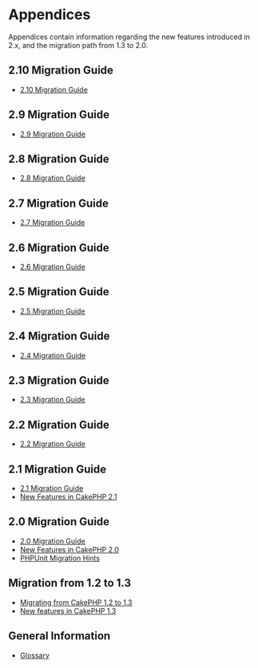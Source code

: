 # Appendices

Appendices contain information regarding the new features
introduced in 2.x, and the migration path from 1.3 to 2.0.

## 2.10 Migration Guide

- [2.10 Migration Guide](appendices/2-10-migration-guide)

## 2.9 Migration Guide

- [2.9 Migration Guide](appendices/2-9-migration-guide)

## 2.8 Migration Guide

- [2.8 Migration Guide](appendices/2-8-migration-guide)

## 2.7 Migration Guide

- [2.7 Migration Guide](appendices/2-7-migration-guide)

## 2.6 Migration Guide

- [2.6 Migration Guide](appendices/2-6-migration-guide)

## 2.5 Migration Guide

- [2.5 Migration Guide](appendices/2-5-migration-guide)

## 2.4 Migration Guide

- [2.4 Migration Guide](appendices/2-4-migration-guide)

## 2.3 Migration Guide

- [2.3 Migration Guide](appendices/2-3-migration-guide)

## 2.2 Migration Guide

- [2.2 Migration Guide](appendices/2-2-migration-guide)

## 2.1 Migration Guide

- [2.1 Migration Guide](appendices/2-1-migration-guide)
- [New Features in CakePHP 2.1](appendices/new-features-in-cakephp-2-1)

## 2.0 Migration Guide

- [2.0 Migration Guide](appendices/2-0-migration-guide)
- [New Features in CakePHP 2.0](appendices/new-features-in-cakephp-2-0)
- [PHPUnit Migration Hints](appendices/phpunit-migration-hints)

## Migration from 1.2 to 1.3

- [Migrating from CakePHP 1.2 to 1.3](appendices/migrating-from-cakephp-1-2-to-1-3)
- [New features in CakePHP 1.3](appendices/new-features-in-cakephp-1-3)

## General Information

- [Glossary](appendices/glossary)
